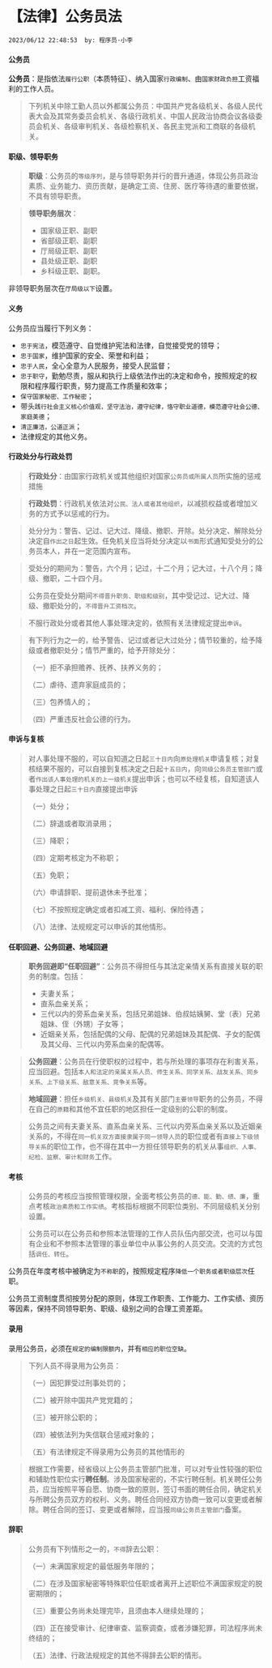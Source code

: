 # 【法律】公务员法

`2023/06/12 22:48:53  by: 程序员·小李`

#### 公务员

**公务员**：是指依法`履行公职`（本质特征）、纳入国家`行政编制`、由`国家财政负担`工资福利的工作人员。

> 下列机关中除工勤人员以外都属公务员：中国共产党各级机关、各级人民代表大会及其常务委员会机关、各级行政机关、中国人民政治协商会议各级委员会机关、各级审判机关、各级检察机关、各民主党派和工商联的各级机关。


#### 职级、领导职务

> **职级**：公务员的`等级序列`，是与领导职务并行的晋升通道，体现公务员政治素质、业务能力、资历贡献，是确定工资、住房、医疗等待遇的重要依据，不具有领导职责。

> **领导职务层次**：
> * 国家级正职、副职
> * 省部级正职、副职
> * 厅局级正职、副职
> * 县处级正职、副职
> * 乡科级正职、副职。

非领导职务层次在`厅局级以下`设置。


#### 义务

公务员应当履行下列义务：
* `忠于宪法`，模范遵守、自觉维护宪法和法律，自觉接受党的领导；
* `忠于国家`，维护国家的安全、荣誉和利益；
* `忠于人民`，全心全意为人民服务，接受人民监督；
* `忠于职守`，勤勉尽责，服从和执行上级依法作出的决定和命令，按照规定的权限和程序履行职责，努力提高工作质量和效率；
* `保守国家秘密、工作秘密`；
* 带头`践行社会主义核心价值观，坚守法治，遵守纪律，恪守职业道德，模范遵守社会公德、家庭美德`；
* `清正廉洁，公道正派`；
* 法律规定的其他义务。


#### 行政处分与行政处罚

> **行政处分**：由国家行政机关或其他组织对国家`公务员或所属人员`所实施的惩戒措施

> **行政处罚**：行政机关依法对`公民、法人或者其他组织`，以减损权益或者增加义务的方式予以惩戒的行为。

> 处分分为：警告、记过、记大过、降级、撤职、开除。处分决定、解除处分决定自`作出之日`起生效。任免机关应当将处分决定以`书面`形式通知受处分的公务员本人，并在一定范围内宣布。

> 受处分的期间为：警告，六个月；记过，十二个月；记大过，十八个月；降级、撤职，二十四个月。

> 公务员在受处分期间`不得晋升职务、职级和级别`，其中受记过、记大过、降级、撤职处分的，`不得晋升工资档次`。

> 不服行政处分或者其他人事处理决定的，依照有关法律规定提出`申诉`。

> 有下列行为之一的，给予警告、记过或者记大过处分；情节较重的，给予降级或者撤职处分；情节严重的，给予开除处分：
> 
> （一）拒不承担赡养、抚养、扶养义务的；
> 
> （二）虐待、遗弃家庭成员的；
> 
> （三）包养情人的；
> 
> （四）严重违反社会公德的行为。


#### 申诉与复核

> 对人事处理不服的，可以自知道之日起`三十日内`向`原处理机关`申请复核；对复核结果不服的，可以自接到复核决定之日起`十五日内`，向`同级公务员主管部门`或者`作出该人事处理的机关的上一级机关`提出申诉；也可以不经复核，自知道该人事处理之日起`三十日内`直接提出申诉
> 
> （一）处分； 
> 
> （二）辞退或者取消录用；
> 
>  （三）降职； 
> 
> （四）定期考核定为不称职； 
> 
> （五）免职；
> 
> （六）申请辞职、提前退休未予批准； 
> 
> （七）不按照规定确定或者扣减工资、福利、保险待遇；
> 
> （八）法律、法规规定可以申诉的其他情形。 


#### 任职回避、公务回避、地域回避

> **职务回避即“任职回避”**：公务员不得担任与其法定亲情关系有直接关联的职务的制度。包括：
> * 夫妻关系；
> * 直系血亲关系；
> * 三代以内的旁系血亲关系，包括兄弟姐妹、伯叔姑姨舅、堂（表）兄弟姐妹、侄（外甥）子女等；
> * 近姻亲关系，包括配偶的父母、配偶的兄弟姐妹及其配偶、子女的配偶及其父母、三代以内旁系血亲的配偶等。

> **公务回避**：公务员在行使职权的过程中，若与所处理的事项存在利害关系，应当回避。包括`本人和法定的亲属关系人员、师生关系、同学关系、战友关系、同乡关系、上下级关系、敌意关系、竞争关系`等。

> **地域回避**：担任`乡级机关、县级机关`及其有关部门`主要领导`职务的公务员，不得在自己的`原籍`和其他不宜任职的地区担任一定级别的公职的制度。


> 公务员之间有夫妻关系、直系血亲关系、三代以内旁系血亲关系以及近姻亲关系的，不得在`同一机关双方直接隶属于同一领导人员`的职位或者有`直接上下级领导关系`的职位工作，也不得在其中一方担任领导职务的机关从事`组织、人事、纪检、监察、审计和财务`工作。


#### 考核

> 公务员的考核应当按照管理权限，全面考核公务员的`德、能、勤、绩、廉`，重点考核`政治素质和工作实绩`。考核指标根据不同职位类别、不同层级机关分别设置。


> 公务员可以在公务员和参照本法管理的工作人员队伍内部交流，也可以与国有企业和不参照本法管理的事业单位中从事公务的人员交流。交流的方式包括`调任、转任`。

公务员在年度考核中被确定为`不称职`的，按照规定程序`降低一个职务或者职级层次`任职。

公务员工资制度贯彻按劳分配的原则，体现工作职责、工作能力、工作实绩、资历等因素，保持不同领导职务、职级、级别之间的合理工资差距。

#### 录用

录用公务员，必须在`规定的编制限额内`，并有`相应的职位空缺`。

> 下列人员不得录用为公务员：
> 
> （一）因犯罪受过刑事处罚的；
> 
> （二）被开除中国共产党党籍的；
> 
> （三）被开除公职的；
> 
> （四）被依法列为失信联合惩戒对象的；
> 
> （五）有法律规定不得录用为公务员的其他情形的

>根据工作需要，经省级以上公务员主管部门批准，可以对专业性较强的职位和辅助性职位实行**聘任制**。涉及国家秘密的，不实行聘任制。机关聘任公务员，应当按照平等自愿、协商一致的原则，签订书面的聘任合同，确定机关与所聘公务员双方的权利、义务。聘任合同经双方协商一致可以变更或者解除。聘任合同的签订、变更或者解除，应当报`同级公务员主管部门`备案。


#### 辞职

> 公务员有下列情形之一的，`不得`辞去公职：
> 
> （一）未满国家规定的最低服务年限的；
> 
> （二）在涉及国家秘密等特殊职位任职或者离开上述职位不满国家规定的脱密期限的；
>
> （三）重要公务尚未处理完毕，且须由本人继续处理的；
> 
> （四）正在接受审计、纪律审查、监察调查，或者涉嫌犯罪，司法程序尚未终结的；
> 
> （五）法律、行政法规规定的其他不得辞去公职的情形。